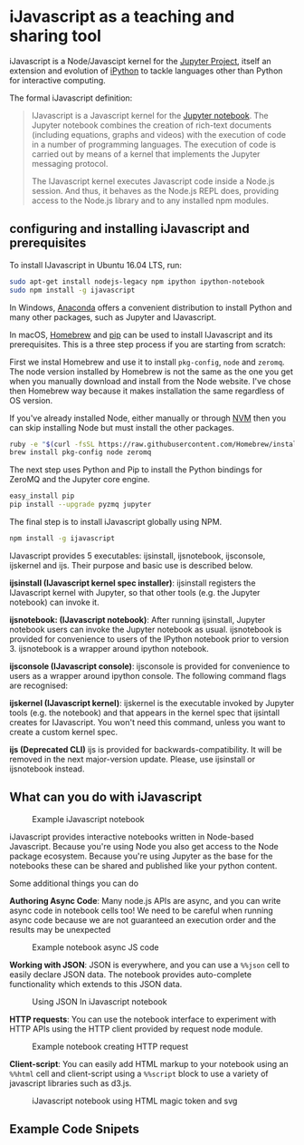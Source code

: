 # iJavascript as a teaching and sharing tool

iJavascript is a Node/Javascipt kernel for the [Jupyter Project](http://jupyter.org/), itself an extension and evolution of [iPython](https://ipython.org/) to tackle languages other than Python for interactive computing.

The formal iJavascript definition:

>IJavascript is a Javascript kernel for the [Jupyter notebook](http://jupyter.org/). The Jupyter notebook combines the creation of rich-text documents (including equations, graphs and videos) with the execution of code in a number of programming languages. The execution of code is carried out by means of a kernel that implements the Jupyter messaging protocol.
>
>The IJavascript kernel executes Javascript code inside a Node.js session. And thus, it behaves as the Node.js REPL does, providing access to the Node.js library and to any installed npm modules.

## configuring and installing iJavascript and prerequisites

To install IJavascript in Ubuntu 16.04 LTS, run:

```bash
sudo apt-get install nodejs-legacy npm ipython ipython-notebook
sudo npm install -g ijavascript
```

In Windows, [Anaconda](http://continuum.io/downloads) offers a convenient distribution to install Python and many other packages, such as Jupyter and IJavascript.

In macOS, [Homebrew](https://brew.sh/) and [pip](https://pip.pypa.io/en/latest/installing/) can be used to install IJavascript and its prerequisites. This is a three step process if you are starting from scratch:

First we instal Homebrew and use it to install `pkg-config`, `node` and `zeromq`. The node version installed by Homebrew is not the same as the one you get when you manually download and install from the Node website. I've chose then Homebrew way because it makes installation the same regardless of OS version. 

If you've already installed Node, either manually or through [NVM](https://github.com/creationix/nvm) then you can skip installing Node but must install the other packages. 

```bash
ruby -e "$(curl -fsSL https://raw.githubusercontent.com/Homebrew/install/master/install)"
brew install pkg-config node zeromq
```

The next step uses Python and Pip to install the Python bindings for ZeroMQ and the Jupyter core engine. 

```bash
easy_install pip
pip install --upgrade pyzmq jupyter
```

The final step is to install iJavascript globally using NPM. 

``` bash
npm install -g ijavascript
```

IJavascript provides 5 executables: ijsinstall, ijsnotebook, ijsconsole, ijskernel and ijs. Their purpose and basic use is described below. 

**ijsinstall (IJavascript kernel spec installer)**: ijsinstall registers the IJavascript kernel with Jupyter, so that other tools (e.g. the Jupyter notebook) can invoke it.

**ijsnotebook: (IJavascript notebook)**: After running ijsinstall, Jupyter notebook users can invoke the Jupyter notebook as usual. ijsnotebook is provided for convenience to users of the IPython notebook prior to version 3. ijsnotebook is a wrapper around ipython notebook. 

**ijsconsole (IJavascript console)**: ijsconsole is provided for convenience to users as a wrapper around ipython console. The following command flags are recognised:

**ijskernel (IJavascript kernel)**: ijskernel is the executable invoked by Jupyter tools (e.g. the notebook) and that appears in the kernel spec that ijsintall creates for IJavascript. You won't need this command, unless you want to create a custom kernel spec.

**ijs (Deprecated CLI)** ijs is provided for backwards-compatibility. It will be removed in the next major-version update. Please, use ijsinstall or ijsnotebook instead.

## What can you do with iJavascript

<figure>
  <img data-src="images/screenshot-notebook-hello.png" alt="">
  <figcaption>Example iJavascript notebook</figcaption>
</figure>

iJavascript provides interactive notebooks written in Node-based Javascript. Because you're using Node you also get access to the Node package ecosystem. Because you're using Jupyter as the base for the notebooks these can be shared and published like your python content. 

Some additional things you can do

**Authoring Async Code**: Many node.js APIs are async, and you can write async code in notebook cells too! We need to be careful when running async code because we are not guaranteed an execution order and the results may be unexpected

<figure>
  <img data-src="images/HelloWorldAsync.png" alt="">
  <figcaption>Example notebook async JS code</figcaption>
</figure>

**Working with JSON**: JSON is everywhere, and you can use a `%%json` cell to easily declare JSON data. The notebook provides auto-complete functionality which extends to this JSON data.

<figure>
  <img data-src="images/JSON.png" alt="">
  <figcaption>Using JSON In iJavascript notebook</figcaption>
</figure>

**HTTP requests**: You can use the notebook interface to experiment with HTTP APIs using the HTTP client provided by request node module.

<figure>
  <img data-src="images/HTTPRequests.png" alt="">
  <figcaption>Example notebook creating HTTP request</figcaption>
</figure>

**Client-script**: You can easily add HTML markup to your notebook using an `%%html` cell and client-script using a `%%script` block to use a variety of javascript libraries such as d3.js. 

<figure>
  <img data-src="images/ClientScript.png" alt="">
  <figcaption>iJavascript notebook using HTML magic token and svg</figcaption>
</figure>

## Example Code Snipets
